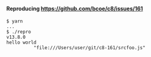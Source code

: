 #### Reproducing https://github.com/bcoe/c8/issues/161

    $ yarn
    ...
    $ ./repro
    v13.8.0
    hello world
              "file:///Users/user/git/c8-161/srcfoo.js"
